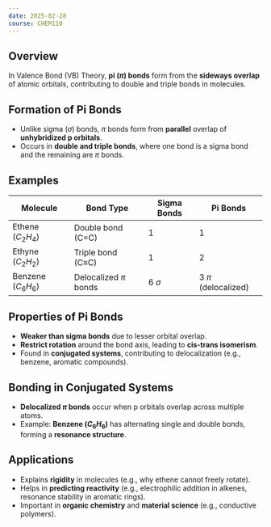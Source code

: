 ```yaml
---
date: 2025-02-28
course: CHEM110
---
```



## Overview
In Valence Bond (VB) Theory, **pi ($\pi$) bonds** form from the **sideways overlap** of atomic orbitals, contributing to double and triple bonds in molecules.

## Formation of Pi Bonds
- Unlike sigma ($\sigma$) bonds, $\pi$ bonds form from **parallel** overlap of **unhybridized p orbitals**.
- Occurs in **double and triple bonds**, where one bond is a sigma bond and the remaining are $\pi$ bonds.

## Examples

| Molecule | Bond Type | Sigma Bonds | Pi Bonds |
|----------|----------|------------|----------|
| Ethene ($C_2H_4$) | Double bond (C=C) | 1 | 1 |
| Ethyne ($C_2H_2$) | Triple bond (C≡C) | 1 | 2 |
| Benzene ($C_6H_6$) | Delocalized $\pi$ bonds | 6 $\sigma$ | 3 $\pi$ (delocalized) |

## Properties of Pi Bonds
- **Weaker than sigma bonds** due to lesser orbital overlap.
- **Restrict rotation** around the bond axis, leading to **cis-trans isomerism**.
- Found in **conjugated systems**, contributing to delocalization (e.g., benzene, aromatic compounds).

## Bonding in Conjugated Systems
- **Delocalized $\pi$ bonds** occur when p orbitals overlap across multiple atoms.
- Example: **Benzene ($C_6H_6$)** has alternating single and double bonds, forming a **resonance structure**.

## Applications
- Explains **rigidity** in molecules (e.g., why ethene cannot freely rotate).
- Helps in **predicting reactivity** (e.g., electrophilic addition in alkenes, resonance stability in aromatic rings).
- Important in **organic chemistry** and **material science** (e.g., conductive polymers).

